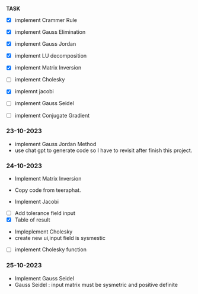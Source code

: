 **TASK**
- [x] implement Crammer Rule
- [x] implement Gauss Elimination
- [x] implement Gauss Jordan
- [x] implement LU decomposition
- [x] implement Matrix Inversion
- [ ] implement Cholesky
- [x] implemnt jacobi
- [ ] implement Gauss Seidel
- [ ] implement Conjugate Gradient 


### 23-10-2023
- implement Gauss Jordan Method
- use chat gpt to generate code so I have to revisit after finish this project.

### 24-10-2023
- Implement Matrix Inversion 
- Copy code from teeraphat.
  
- Implement Jacobi
- [ ] Add tolerance field input
- [x] Table of result

- Impleplement Cholesky
- create new ui,input field is sysmestic
- [ ] implement Cholesky function

### 25-10-2023
- Implement Gauss Seidel
- Gauss Seidel : input matrix must be sysmetric and positive definite